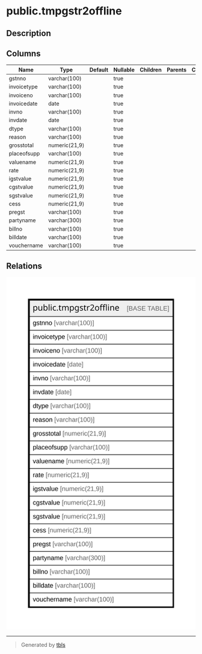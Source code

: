 # public.tmpgstr2offline

## Description

## Columns

| Name | Type | Default | Nullable | Children | Parents | Comment |
| ---- | ---- | ------- | -------- | -------- | ------- | ------- |
| gstnno | varchar(100) |  | true |  |  |  |
| invoicetype | varchar(100) |  | true |  |  |  |
| invoiceno | varchar(100) |  | true |  |  |  |
| invoicedate | date |  | true |  |  |  |
| invno | varchar(100) |  | true |  |  |  |
| invdate | date |  | true |  |  |  |
| dtype | varchar(100) |  | true |  |  |  |
| reason | varchar(100) |  | true |  |  |  |
| grosstotal | numeric(21,9) |  | true |  |  |  |
| placeofsupp | varchar(100) |  | true |  |  |  |
| valuename | numeric(21,9) |  | true |  |  |  |
| rate | numeric(21,9) |  | true |  |  |  |
| igstvalue | numeric(21,9) |  | true |  |  |  |
| cgstvalue | numeric(21,9) |  | true |  |  |  |
| sgstvalue | numeric(21,9) |  | true |  |  |  |
| cess | numeric(21,9) |  | true |  |  |  |
| pregst | varchar(100) |  | true |  |  |  |
| partyname | varchar(300) |  | true |  |  |  |
| billno | varchar(100) |  | true |  |  |  |
| billdate | varchar(100) |  | true |  |  |  |
| vouchername | varchar(100) |  | true |  |  |  |

## Relations

![er](public.tmpgstr2offline.svg)

---

> Generated by [tbls](https://github.com/k1LoW/tbls)
